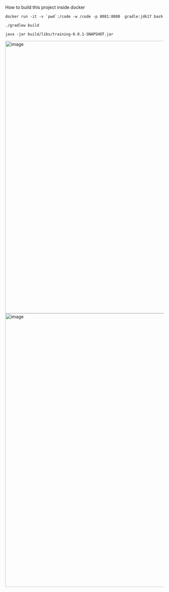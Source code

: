  How to build  this project inside docker 

``` docker run -it -v `pwd`:/code -w /code -p 8081:8080  gradle:jdk17 bash ```

``` ./gradlew build ```

```java -jar build/libs/training-0.0.1-SNAPSHOT.jar  ```



<img width="863" alt="image" src="https://user-images.githubusercontent.com/50323642/222429561-e484befe-f0c2-4e13-af7a-99f568f119cc.png">



<img width="867" alt="image" src="https://user-images.githubusercontent.com/50323642/222429641-cfc38bad-8ccf-479a-a9ad-69b199f9e73a.png">
